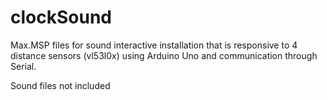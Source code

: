 # clockSound

Max.MSP files for sound interactive installation that is responsive to 4 distance sensors (vl53l0x) using Arduino Uno and communication through Serial.

Sound files not included
